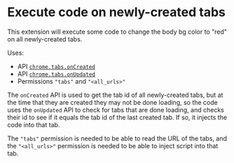 # Execute code on newly-created tabs

This extension will execute some code to change the body bg color to "red" on all newly-created tabs.

Uses:

- API [`chrome.tabs.onCreated`](https://developer.chrome.com/extensions/tabs#event-onCreated)
- API [`chrome.tabs.onUpdated`](https://developer.chrome.com/extensions/tabs#event-onUpdated)
- Permissions `"tabs"` and `"<all_urls>"`

The `onCreated` API is used to get the tab id of all newly-created tabs, but at the time that they are created they
may not be done loading, so the code uses the `onUpdated` API to check for tabs that are done loading, and checks their
id to see if it equals the tab id of the last created tab. If so, it injects the code into that tab.

The `"tabs"` permission is needed to be able to read the URL of the tabs, and the `"<all_urls>"` permission is needed to
be able to inject script into that tab.
